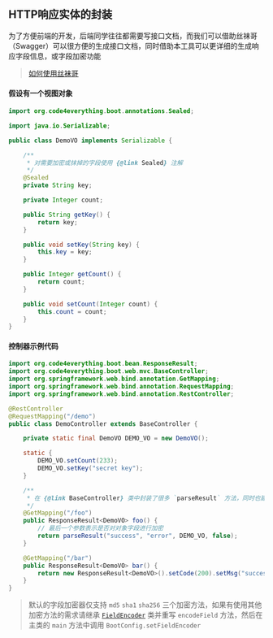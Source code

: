 ## HTTP响应实体的封装

为了方便前端的开发，后端同学往往都需要写接口文档，而我们可以借助丝袜哥（Swagger）可以很方便的生成接口文档，同时借助本工具可以更详细的生成响应字段信息，或字段加密功能

> [如何使用丝袜哥](https://blog.csdn.net/qq_26954773/article/details/81364352)

#### 假设有一个视图对象

``` java
import org.code4everything.boot.annotations.Sealed;

import java.io.Serializable;

public class DemoVO implements Serializable {

    /**
     * 对需要加密或抹掉的字段使用 {@link Sealed} 注解
     */
    @Sealed
    private String key;

    private Integer count;

    public String getKey() {
        return key;
    }

    public void setKey(String key) {
        this.key = key;
    }

    public Integer getCount() {
        return count;
    }

    public void setCount(Integer count) {
        this.count = count;
    }
}
```

#### 控制器示例代码

``` java
import org.code4everything.boot.bean.ResponseResult;
import org.code4everything.boot.web.mvc.BaseController;
import org.springframework.web.bind.annotation.GetMapping;
import org.springframework.web.bind.annotation.RequestMapping;
import org.springframework.web.bind.annotation.RestController;

@RestController
@RequestMapping("/demo")
public class DemoController extends BaseController {

    private static final DemoVO DEMO_VO = new DemoVO();

    static {
        DEMO_VO.setCount(233);
        DEMO_VO.setKey("secret key");
    }

    /**
     * 在 {@link BaseController} 类中封装了很多 `parseResult` 方法，同时也建议使用 parseResult 方法
     */
    @GetMapping("/foo")
    public ResponseResult<DemoVO> foo() {
        // 最后一个参数表示是否对对象字段进行加密
        return parseResult("success", "error", DEMO_VO, false);
    }

    @GetMapping("/bar")
    public ResponseResult<DemoVO> bar() {
        return new ResponseResult<DemoVO>().setCode(200).setMsg("success").setData(DEMO_VO).encode();
    }
}
```

> 默认的字段加密器仅支持 `md5` `sha1` `sha256` 三个加密方法，如果有使用其他加密方法的需求请继承 [`FieldEncoder`](../src/main/java/org/code4everything/boot/encoder/FieldEncoder.java) 类并重写
`encodeField` 方法，然后在主类的 `main` 方法中调用 `BootConfig.setFieldEncoder`
